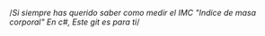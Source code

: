 /*Si siempre has querido saber como medir el IMC "Indice de masa corporal" En c#, Este git es para ti*/
